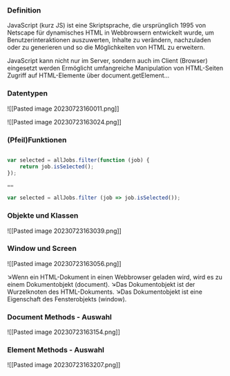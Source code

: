 ### Definition
JavaScript (kurz JS) ist eine Skriptsprache, die ursprünglich 1995 von Netscape für dynamisches HTML in Webbrowsern entwickelt wurde, um Benutzerinteraktionen auszuwerten, Inhalte zu verändern, nachzuladen oder zu generieren und so die Möglichkeiten von HTML zu erweitern.


JavaScript kann nicht nur im Server, sondern auch im Client (Browser) eingesetzt werden
	Ermöglicht umfangreiche Manipulation von HTML-Seiten
	Zugriff auf HTML-Elemente über document.getElement…



### Datentypen

![[Pasted image 20230723160011.png]]


![[Pasted image 20230723163024.png]]


### (Pfeil)Funktionen

```js

var selected = allJobs.filter(function (job) {
	return job.isSe1ected();
});

==

var selected = allJobs.filter (job => job.isSelected());  
```


### Objekte und Klassen
![[Pasted image 20230723163039.png]]


### Window und Screen
![[Pasted image 20230723163056.png]]


↘Wenn ein HTML-Dokument in einen Webbrowser geladen wird, wird es zu einem Dokumentobjekt (document). 
↘Das Dokumentobjekt ist der Wurzelknoten des HTML-Dokuments. 
↘Das Dokumentobjekt ist eine Eigenschaft des Fensterobjekts (window).


### Document Methods - Auswahl
![[Pasted image 20230723163154.png]]

### Element Methods - Auswahl
![[Pasted image 20230723163207.png]]
